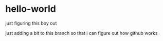 # hello-world
just figuring this boy out 

just adding a bit to this branch so that i can figure out how github works 
